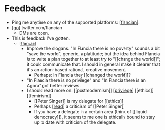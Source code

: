 # Feedback

- Ping me anytime on any of the supported platforms: [[flancian]].
- [[go]] twitter.com/flancian
  - DMs are open.
- This is feedback I've gotten.
  - [[flancia]]
    - Improve the slogans. "In Flancia there is no poverty" sounds a bit "save the world", generic, a platitude; but the idea behind Flancia *is* to write a plan together to at least try to "[[change the world]]"; it could communicate that. I should in general make it clearer that it's an action-based rational, creative movement.
      - Perhaps: In Flancia they [[changed the world]]?
    - "In Flancia there is no privilege" and "In Flancia there is an Agora" got better reviews.
    - I should read more on: [[postmodernism]] [[privilege]] [[ethics]] [[feminism]]
      - [[Peter Singer]] is my delegate for [[ethics]]
      - Perhaps [[read]] a criticism of [[Peter Singer]]
      - If you have a delegate in a certain area (think of [[liquid democracy]]), it seems to me one is ethically bound to stay up to date with criticism of the delegate.


[//begin]: # "Autogenerated link references for markdown compatibility"
[flancian]: flancian "Flancian"
[go]: go "Go"
[flancia]: flancia "Flancia"
[change-the-world]: change-the-world "Change the World"
[privilege]: privilege "Privilege"
[peter-singer]: peter-singer "Peter Singer"
[read]: read "Read"
[//end]: # "Autogenerated link references"